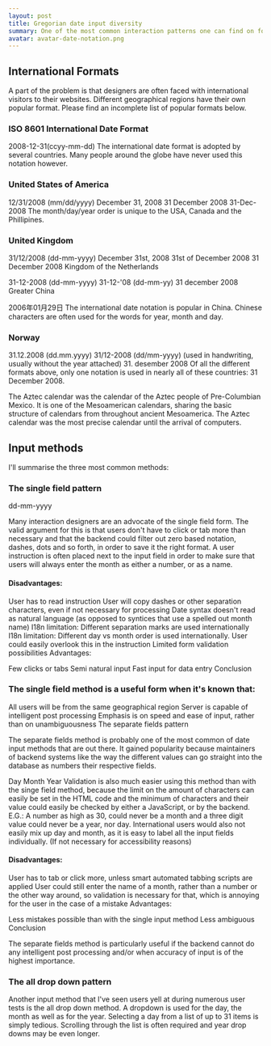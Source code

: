 ```yaml
---
layout: post
title: Gregorian date input diversity
summary: One of the most common interaction patterns one can find on forms is the date input group. They appear in all shapes and sizes in various applications and sign up forms on websites. Certain forms of appearance seem to be more popular in certain geographical areas than other. But other than that it is hard to find any pattern or rationale why one website has chosen for model X while the other has chosen model Y. The suspicion would rise that the date input method is often dictated by the way the backend would 'like' it. This is a situation which neither we, as interaction designers and consultants, nor the end user should settle for.
avatar: avatar-date-notation.png
---
```


## International Formats

A part of the problem is that designers are often faced with international visitors to their websites. Different geographical regions  have their own popular format. Please find an incomplete list of popular formats below.

### ISO 8601 International Date Format

2008-12-31(ccyy-mm-dd)
The international date format is adopted by several countries. Many people around the globe have never used this notation however.

### United States of America

12/31/2008 (mm/dd/yyyy)
December 31, 2008
31 December 2008
31-Dec-2008
The month/day/year order is unique to the USA, Canada and the Phillipines.

### United Kingdom

31/12/2008 (dd-mm-yyyy)
December 31st, 2008
31st of December 2008
31 December 2008
Kingdom of the Netherlands

31-12-2008 (dd-mm-yyyy)
31-12-'08 (dd-mm-yy)
31 december 2008
Greater China

2006年01月29日
The international date notation is popular in China. Chinese characters are often used for the words for year, month and day.

### Norway

31.12.2008 (dd.mm.yyyy)
31/12-2008 (dd/mm-yyyy) (used in handwriting, usually without the year attached)
31. desember 2008
Of all the different formats above, only one notation is used in nearly all of these countries: 31 December 2008.

The Aztec calendar was the calendar of the Aztec people of Pre-Columbian Mexico. It is one of the Mesoamerican calendars, sharing the basic structure of calendars from throughout ancient Mesoamerica. The Aztec calendar was the most precise calendar until the arrival of computers.



## Input methods

I'll summarise the three most common methods:

### The single field pattern

dd-mm-yyyy

Many interaction designers are an advocate of the single field form. The valid argument for this is that users don't have to click or tab more than necessary and that the backend could filter out zero based notation, dashes, dots and so forth, in order to save it the right format. A user instruction is often placed next to the input field in order to make sure that users will always enter the month as either a number, or as a name.

#### Disadvantages:

User has to read instruction
User will copy dashes or other separation characters, even if not necessary for processing
Date syntax doesn't read as natural language (as opposed to syntices that use a spelled out month name)
I18n limitation: Different separation marks are used internationally
I18n limitation: Different day vs month order is used internationally. User could easily overlook this in the instruction
Limited form validation possibilities
Advantages:

Few clicks or tabs
Semi natural input
Fast input for data entry
Conclusion

### The single field method is a useful form when it's known that:

All users will be from the same geographical region
Server is capable of intelligent post processing
Emphasis is on speed and ease of input, rather than on unambiguousness
The separate fields pattern

The separate fields method is probably one of the most common of date input methods that are out there. It gained popularity because maintainers of backend systems like the way the different values can go straight into the database as numbers their respective fields.

Day
Month
Year
Validation is also much easier using this method than with the singe field method, because the limit on the amount of characters can easily be set in the HTML code and the minimum of characters and their value could easily be checked by either a JavaScript, or by the backend. E.G.: A number as high as 30, could never be a month and a three digit value could never be a year, nor day. International users would also not easily mix up day and month, as it is easy to label all the input fields individually. (If not necessary for accessibility reasons)

#### Disadvantages:

User has to tab or click more, unless smart automated tabbing scripts are applied
User could still enter the name of a month, rather than a number or the other way around, so validation is necessary for that, which is annoying for the user in the case of a mistake
Advantages:

Less mistakes possible than with the single input method
Less ambiguous
Conclusion

The separate fields method is particularly useful if the backend cannot do any intelligent post processing and/or when accuracy of input is of the highest importance.

### The all drop down pattern

Another input method that I've seen users yell at during numerous user tests is the all drop down method. A dropdown is used for the day, the month as well as for the year. Selecting a day from a list of up to 31 items is simply tedious. Scrolling through the list is often required and year drop downs may be even longer.